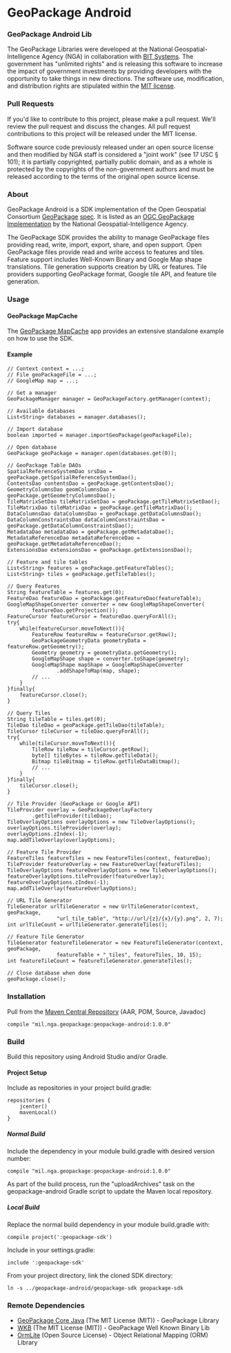 # GeoPackage Android

### GeoPackage Android Lib ####

The GeoPackage Libraries were developed at the National Geospatial-Intelligence Agency (NGA) in collaboration with [BIT Systems](https://www.bit-sys.com/index.jsp). The government has "unlimited rights" and is releasing this software to increase the impact of government investments by providing developers with the opportunity to take things in new directions. The software use, modification, and distribution rights are stipulated within the [MIT license](http://choosealicense.com/licenses/mit/).

### Pull Requests ###
If you'd like to contribute to this project, please make a pull request. We'll review the pull request and discuss the changes. All pull request contributions to this project will be released under the MIT license.

Software source code previously released under an open source license and then modified by NGA staff is considered a "joint work" (see 17 USC § 101); it is partially copyrighted, partially public domain, and as a whole is protected by the copyrights of the non-government authors and must be released according to the terms of the original open source license.

### About ###

GeoPackage Android is a SDK implementation of the Open Geospatial Consortium [GeoPackage](http://www.geopackage.org/) [spec](http://www.geopackage.org/spec/).  It is listed as an [OGC GeoPackage Implementation](http://www.geopackage.org/#implementations) by the National Geospatial-Intelligence Agency.

The GeoPackage SDK provides the ability to manage GeoPackage files providing read, write, import, export, share, and open support. Open GeoPackage files provide read and write access to features and tiles. Feature support includes Well-Known Binary and Google Map shape translations. Tile generation supports creation by URL or features. Tile providers supporting GeoPackage format, Google tile API, and feature tile generation.

### Usage ###

#### GeoPackage MapCache ####

The [GeoPackage MapCache](https://github.com/ngageoint/geopackage-mapcache-android) app provides an extensive standalone example on how to use the SDK.

#### Example ####

    // Context context = ...;
    // File geoPackageFile = ...;
    // GoogleMap map = ...;
    
    // Get a manager
    GeoPackageManager manager = GeoPackageFactory.getManager(context);
    
    // Available databases
    List<String> databases = manager.databases();
    
    // Import database
    boolean imported = manager.importGeoPackage(geoPackageFile);
    
    // Open database
    GeoPackage geoPackage = manager.open(databases.get(0));
    
    // GeoPackage Table DAOs
    SpatialReferenceSystemDao srsDao = geoPackage.getSpatialReferenceSystemDao();
    ContentsDao contentsDao = geoPackage.getContentsDao();
    GeometryColumnsDao geomColumnsDao = geoPackage.getGeometryColumnsDao();
    TileMatrixSetDao tileMatrixSetDao = geoPackage.getTileMatrixSetDao();
    TileMatrixDao tileMatrixDao = geoPackage.getTileMatrixDao();
    DataColumnsDao dataColumnsDao = geoPackage.getDataColumnsDao();
    DataColumnConstraintsDao dataColumnConstraintsDao = geoPackage.getDataColumnConstraintsDao();
    MetadataDao metadataDao = geoPackage.getMetadataDao();
    MetadataReferenceDao metadataReferenceDao = geoPackage.getMetadataReferenceDao();
    ExtensionsDao extensionsDao = geoPackage.getExtensionsDao();
    
    // Feature and tile tables
    List<String> features = geoPackage.getFeatureTables();
    List<String> tiles = geoPackage.getTileTables();
    
    // Query Features
    String featureTable = features.get(0);
    FeatureDao featureDao = geoPackage.getFeatureDao(featureTable);
    GoogleMapShapeConverter converter = new GoogleMapShapeConverter(
            featureDao.getProjection());
    FeatureCursor featureCursor = featureDao.queryForAll();
    try{
        while(featureCursor.moveToNext()){
            FeatureRow featureRow = featureCursor.getRow();
            GeoPackageGeometryData geometryData = featureRow.getGeometry();
            Geometry geometry = geometryData.getGeometry();
            GoogleMapShape shape = converter.toShape(geometry);
            GoogleMapShape mapShape = GoogleMapShapeConverter
                    .addShapeToMap(map, shape);
            // ...
        }
    }finally{
        featureCursor.close();
    }
    
    // Query Tiles
    String tileTable = tiles.get(0);
    TileDao tileDao = geoPackage.getTileDao(tileTable);
    TileCursor tileCursor = tileDao.queryForAll();
    try{
        while(tileCursor.moveToNext()){
            TileRow tileRow = tileCursor.getRow();
            byte[] tileBytes = tileRow.getTileData();
            Bitmap tileBitmap = tileRow.getTileDataBitmap();
            // ...
        }
    }finally{
        tileCursor.close();
    }
    
    // Tile Provider (GeoPackage or Google API)
    TileProvider overlay = GeoPackageOverlayFactory
            .getTileProvider(tileDao);
    TileOverlayOptions overlayOptions = new TileOverlayOptions();
    overlayOptions.tileProvider(overlay);
    overlayOptions.zIndex(-1);
    map.addTileOverlay(overlayOptions);
    
    // Feature Tile Provider
    FeatureTiles featureTiles = new FeatureTiles(context, featureDao);
    TileProvider featureOverlay = new FeatureOverlay(featureTiles);
    TileOverlayOptions featureOverlayOptions = new TileOverlayOptions();
    featureOverlayOptions.tileProvider(featureOverlay);
    featureOverlayOptions.zIndex(-1);
    map.addTileOverlay(featureOverlayOptions);
    
    // URL Tile Generator
    TileGenerator urlTileGenerator = new UrlTileGenerator(context, geoPackage,
                    "url_tile_table", "http://url/{z}/{x}/{y}.png", 2, 7);
    int urlTileCount = urlTileGenerator.generateTiles();
    
    // Feature Tile Generator
    TileGenerator featureTileGenerator = new FeatureTileGenerator(context, geoPackage,
                    featureTable + "_tiles", featureTiles, 10, 15);
    int featureTileCount = featureTileGenerator.generateTiles();
    
    // Close database when done
    geoPackage.close();

### Installation ###

Pull from the [Maven Central Repository](http://search.maven.org/#artifactdetails|mil.nga.geopackage|geopackage-android|1.0.0|aar) (AAR, POM, Source, Javadoc)

    compile "mil.nga.geopackage:geopackage-android:1.0.0"

### Build ###

Build this repository using Android Studio and/or Gradle.

#### Project Setup ####

Include as repositories in your project build.gradle:

    repositories {
        jcenter()
        mavenLocal()
    }

##### Normal Build #####

Include the dependency in your module build.gradle with desired version number:

    compile "mil.nga.geopackage:geopackage-android:1.0.0"
    
As part of the build process, run the "uploadArchives" task on the geopackage-android Gradle script to update the Maven local repository.
    
##### Local Build #####

Replace the normal build dependency in your module build.gradle with:

    compile project(':geopackage-sdk')
    
Include in your settings.gradle:

    include ':geopackage-sdk'
    
From your project directory, link the cloned SDK directory:

    ln -s ../geopackage-android/geopackage-sdk geopackage-sdk

### Remote Dependencies ###

* [GeoPackage Core Java](https://github.com/ngageoint/geopackage-core-java) (The MIT License (MIT)) - GeoPackage Library
* [WKB](https://github.com/ngageoint/geopackage-wkb-java) (The MIT License (MIT)) - GeoPackage Well Known Binary Lib
* [OrmLite](http://ormlite.com/) (Open Source License) - Object Relational Mapping (ORM) Library
